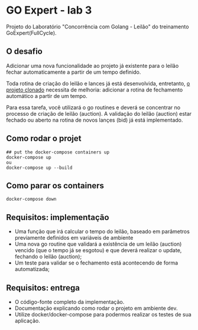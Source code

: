 # GO Expert - lab 3
Projeto do Laboratório "Concorrência com Golang - Leilão" do treinamento GoExpert(FullCycle).

## O desafio

Adicionar uma nova funcionalidade ao projeto já existente para o leilão fechar automaticamente a partir de um tempo definido.

Toda rotina de criação do leilão e lances já está desenvolvida, entretanto, [o projeto clonado](https://github.com/devfullcycle/labs-auction-goexpert) necessita de melhoria: adicionar a rotina de fechamento automático a partir de um tempo.

Para essa tarefa, você utilizará o go routines e deverá se concentrar no processo de criação de leilão (auction). A validação do leilão (auction) estar fechado ou aberto na rotina de novos lançes (bid) já está implementado.


## Como rodar o projet
``` shell
## put the docker-compose containers up
docker-compose up
ou
docker-compose up --build
```

## Como parar os containers
``` shell
docker-compose down

```

## Requisitos: implementação
- Uma função que irá calcular o tempo do leilão, baseado em parâmetros previamente definidos em variáveis de ambiente
- Uma nova go routine que validará a existência de um leilão (auction) vencido (que o tempo já se esgotou) e que deverá realizar o update, fechando o leilão (auction);
- Um teste para validar se o fechamento está acontecendo de forma automatizada;

## Requisitos: entrega
- O código-fonte completo da implementação.
- Documentação explicando como rodar o projeto em ambiente dev.
- Utilize docker/docker-compose para podermos realizar os testes de sua aplicação.

